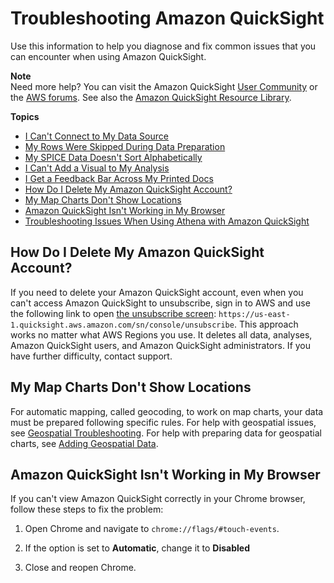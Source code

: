 # Troubleshooting Amazon QuickSight<a name="troubleshooting"></a>

 Use this information to help you diagnose and fix common issues that you can encounter when using Amazon QuickSight\. 

**Note**  
 Need more help? You can visit the Amazon QuickSight [User Community](https://answers.quicksight.aws.amazon.com/sn/index.html) or the [AWS forums](https://forums.aws.amazon.com)\. See also the [Amazon QuickSight Resource Library](https://aws.amazon.com/quicksight/resource-library/)\. 

**Topics**
+ [I Can't Connect to My Data Source](troubleshoot-connect-to-datasources.md)
+ [My Rows Were Skipped During Data Preparation](troubleshooting-skipped-rows.md)
+ [My SPICE Data Doesn't Sort Alphabetically](troubleshoot-sorting-SPICE.md)
+ [I Can't Add a Visual to My Analysis](troubleshoot-adding-visuals.md)
+ [I Get a Feedback Bar Across My Printed Docs](troubleshoot-printing-docs.md)
+ [How Do I Delete My Amazon QuickSight Account?](#troubleshoot-delete-quicksight-account)
+ [My Map Charts Don't Show Locations](#troubleshoot-geocoding)
+ [Amazon QuickSight Isn't Working in My Browser](#troubleshoot-browser)
+ [Troubleshooting Issues When Using Athena with Amazon QuickSight](troubleshoot-athena.md)

## How Do I Delete My Amazon QuickSight Account?<a name="troubleshoot-delete-quicksight-account"></a>

If you need to delete your Amazon QuickSight account, even when you can't access Amazon QuickSight to unsubscribe, sign in to AWS and use the following link to open [the unsubscribe screen](https://us-east-1.quicksight.aws.amazon.com/sn/console/unsubscribe): `https://us-east-1.quicksight.aws.amazon.com/sn/console/unsubscribe`\. This approach works no matter what AWS Regions you use\. It deletes all data, analyses, Amazon QuickSight users, and Amazon QuickSight administrators\. If you have further difficulty, contact support\. 

## My Map Charts Don't Show Locations<a name="troubleshoot-geocoding"></a>

For automatic mapping, called geocoding, to work on map charts, your data must be prepared following specific rules\. For help with geospatial issues, see [Geospatial Troubleshooting](geospatial-troubleshooting.md)\. For help with preparing data for geospatial charts, see [Adding Geospatial Data](geospatial-data-prep.md)\.

## Amazon QuickSight Isn't Working in My Browser<a name="troubleshoot-browser"></a>

If you can't view Amazon QuickSight correctly in your Chrome browser, follow these steps to fix the problem:

1. Open Chrome and navigate to `chrome://flags/#touch-events`\. 

1. If the option is set to **Automatic**, change it to **Disabled** 

1. Close and reopen Chrome\.